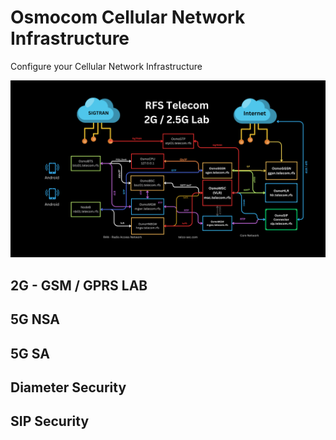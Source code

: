 # Osmocom Cellular Network Infrastructure
Configure your Cellular Network Infrastructure


![image](2G-LAB/img/RFS_Telecom_Lab.png)

## 2G - GSM / GPRS LAB



## 5G NSA



## 5G SA



## Diameter Security


## SIP Security